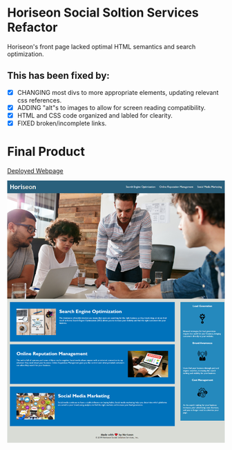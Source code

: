 # Horiseon Social Soltion Services Refactor

Horiseon's front page lacked optimal HTML semantics and search optimization. 

## This has been fixed by:

- [x] CHANGING most divs to more appropriate elements, updating relevant css references.
- [x] ADDING "alt"s to images to allow for screen reading compatibility.
- [x] HTML and CSS code organized and labled for clearity.
- [x] FIXED broken/incomplete links.

# Final Product

[Deployed Webpage](https://carljmcgee.github.io/Challenge-1_Horiseon-Refractor_CarlM/)

![final screenshot](.\assets\images\carljmcgee.github.io_Challenge-1_Horiseon-Refractor_CarlM_.png)